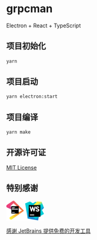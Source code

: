 # grpcman

Electron + React + TypeScript

## 项目初始化

```bash
yarn
```

## 项目启动

```bash
yarn electron:start
```

## 项目编译

```bash
yarn make
```

## 开源许可证

[MIT License](https://choosealicense.com/licenses/mit)

## 特别感谢

<img title="" src="./img/jetbrains.png" alt="jetbrains.png" width="50"><img title="" src="./img/webstorm.png" alt="webstorm.png" width="50">

[感谢 JetBrains 提供免费的开发工具 ](https://www.jetbrains.com/?from=grpcman)
